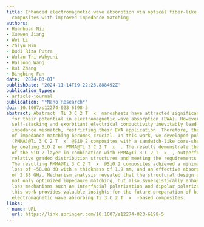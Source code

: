 ```yaml
---
title: Enhanced electromagnetic wave absorption via optical fiber-like PMMA@Ti3C2Tx@SiO2
  composites with improved impedance matching
authors:
- Huanhuan Niu
- Xuewen Jiang
- Wei Li
- Zhiyu Min
- Budi Riza Putra
- Wulan Tri Wahyuni
- Hailong Wang
- Rui Zhang
- Bingbing Fan
date: '2024-03-01'
publishDate: '2024-11-14T19:22:26.888492Z'
publication_types:
- article-journal
publication: '*Nano Research*'
doi: 10.1007/s12274-023-6198-5
abstract: Abstract  Ti 3 C 2 T  x  nanosheets have attracted significant attention
  for their potential in electromagnetic wave absorption (EWA). However, their inherent
  self-stacking and exorbitant electrical conductivity inevitably lead to serious
  impedance mismatch, restricting their EWA application. Therefore, the optimization
  of impedance matching becomes crucial. In this work, we developed polymethyl methacrylate
  (PMMA)@Ti 3 C 2 T  x  @SiO 2 composites with a sandwich-like core-shell structure
  by coating SiO 2 on PMMA@Ti 3 C 2 T  x  . The results demonstrate that the superiority
  of the SiO 2 layer in combination with PMMA@Ti 3 C 2 T  x  , outperforming other
  relative graded distribution structures and meeting the requirements of EWA equipment.
  The resulting PMMA@Ti 3 C 2 T  x  @SiO 2 composites achieved a minimum reflection
  loss of −58.08 dB with a thickness of 1.9 mm, and an effective absorption bandwidth
  of 2.88 GHz. Mechanism analysis revealed that the structural design of SiO 2 layer
  not only optimized impedance matching, but also synergistically enhanced multiple
  loss mechanisms such as interfacial polarization and dipolar polarization. Therefore,
  this work provides valuable insights for the future preparation of high-performance
  electromagnetic wave absorbing Ti 3 C 2 T  x  -based composites.
links:
- name: URL
  url: https://link.springer.com/10.1007/s12274-023-6198-5
---
```

